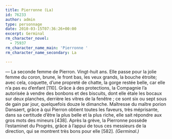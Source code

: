 ```yaml
---
title: Pierronne (La)
id: 76233
author: admin
type: personnage
date: 2010-03-15T07:36:26+00:00
excerpt: Germinal
rm_character_novel:
  - 75937
rm_character_name_main: 'Pierronne '
rm_character_name_secondary: La

---
```

— La seconde femme de Pierron. Vingt-huit ans. Elle passe pour la jolie femme du coron, brune, le front bas, les veux grands, la bouche étroite; avec cela, coquette, d&rsquo;une propreté de chatte, la gorge restée belle, car elle n&rsquo;a pas eu d&rsquo;enfant [110]. Grâce à des protections, la Compagnie l&rsquo;a autorisée à vendre des bonbons et des biscuits, dont elle étale les bocaux sur deux planches, derrière les vitres de la fenêtre ; ce sont six ou sept sous de gain par jour, quelquefois douze le dimanche. Maîtresse du maître porion Dansaert, grâce à qui Pierron obtient toutes les faveurs, très méprisante, dans sa certitude d&rsquo;être la plus belle et la plus riche, elle sait répondre aux gros mots des mineurs [438]. Après la grève, la Pierronne possède l&rsquo;estaminet du Progrès, grâce à l&rsquo;appui de tous ces messieurs de la direction, qui se montrent très bons pour elle [582]. _(Germinal.)_